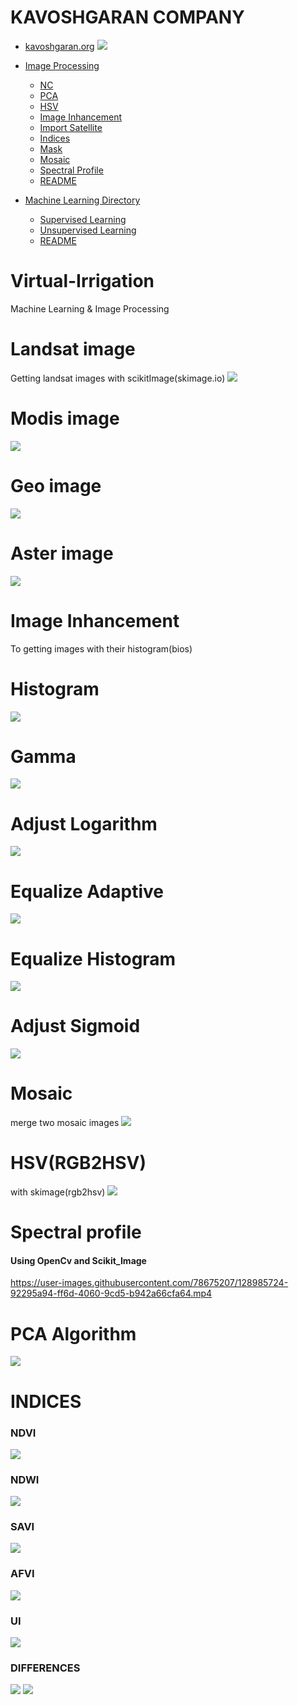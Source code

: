 # KAVOSHGARAN COMPANY
- [kavoshgaran.org](http://kavoshgaran.org/)
![](Image_processing/NC/images/full_Robinson.png)

- [Image Processing](https://github.com/MohammadMahdiOmid/Virtual-Irrigation/tree/master/Image_processing)
  - [NC](https://github.com/MohammadMahdiOmid/Virtual-Irrigation/tree/master/Image_processing/NC)
  - [PCA](https://github.com/MohammadMahdiOmid/Virtual-Irrigation/tree/master/Image_processing/PCA_algorithm)
  - [HSV](https://github.com/MohammadMahdiOmid/Virtual-Irrigation/tree/master/Image_processing/hsv)
  - [Image Inhancement](https://github.com/MohammadMahdiOmid/Virtual-Irrigation/tree/master/Image_processing/image_inhancement)
  - [Import Satellite](https://github.com/MohammadMahdiOmid/Virtual-Irrigation/tree/master/Image_processing/import_image_satellite)
  - [Indices](https://github.com/MohammadMahdiOmid/Virtual-Irrigation/tree/master/Image_processing/indices)
  - [Mask](https://github.com/MohammadMahdiOmid/Virtual-Irrigation/tree/master/Image_processing/mask)
  - [Mosaic](https://github.com/MohammadMahdiOmid/Virtual-Irrigation/tree/master/Image_processing/mosaic_file)
  - [Spectral Profile](https://github.com/MohammadMahdiOmid/Virtual-Irrigation/tree/master/Image_processing/spectral_profile)
  - [README](https://github.com/MohammadMahdiOmid/Virtual-Irrigation/blob/master/Image_processing/ReadMe.md)
 








- [Machine Learning Directory](https://github.com/MohammadMahdiOmid/Virtual-Irrigation/tree/master/Machine_learning)
  - [Supervised Learning](https://github.com/MohammadMahdiOmid/Virtual-Irrigation/tree/master/Machine_learning/supervised%20learning)
  - [Unsupervised Learning](https://github.com/MohammadMahdiOmid/Virtual-Irrigation/tree/master/Machine_learning/unsupervised%20learning)
  - [README](https://github.com/MohammadMahdiOmid/Virtual-Irrigation/blob/master/Machine_learning/ReadMe.md)

# Virtual-Irrigation
Machine Learning &amp; Image Processing

# Landsat image
Getting landsat images with scikitImage(skimage.io)
![](Image_processing//import_image_satellite/images/landsat.png)

# Modis image 
![](Image_processing//import_image_satellite/images/Modis.png)

# Geo image
![](Image_processing//import_image_satellite/images/GEO.png)

# Aster image
![](Image_processing//import_image_satellite/images/aster2.png)

# Image Inhancement
To getting images with their histogram(bios)

# Histogram
![](Image_processing//image_inhancement/images/Histogram.png)

# Gamma
![](Image_processing//image_inhancement/images/gamma.png)

# Adjust Logarithm
![](Image_processing//image_inhancement/images/lod_adj.png)

# Equalize Adaptive
![](Image_processing//image_inhancement/images/eq_adaptive.png)

# Equalize Histogram
![](Image_processing//image_inhancement/images/eql_hist.png)

# Adjust Sigmoid
![](Image_processing//image_inhancement/images/adj_sigmoid.png)

# Mosaic
merge two mosaic images
![](Image_processing//mosaic_file/images/resualt.png)

# HSV(RGB2HSV)
with skimage(rgb2hsv)
![](Image_processing//hsv/images/hsv_images.png)

# Spectral profile
#### Using OpenCv and Scikit_Image
https://user-images.githubusercontent.com/78675207/128985724-92295a94-ff6d-4060-9cd5-b942a66cfa64.mp4

# PCA Algorithm
![](Image_processing//PCA_algorithm/images/pca.png)

# INDICES
### NDVI 
![](Image_processing//indices/images/NDVI.png)
### NDWI
![](Image_processing//indices/images/NDWI.png)
### SAVI 
![](Image_processing//indices/images/SAVI.png)
### AFVI 
![](Image_processing//indices/images/AFVI.png)
### UI 
![](Image_processing//indices/images/UI.png)
### DIFFERENCES
![](Image_processing//indices/images/All.png)
![](Image_processing//indices/images/All2.png)
